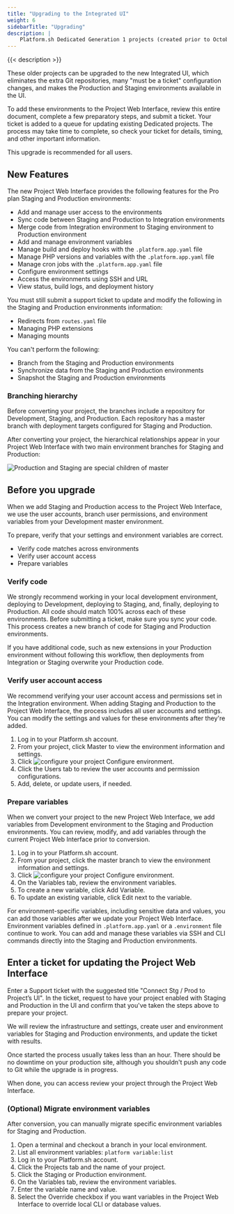```yaml
---
title: "Upgrading to the Integrated UI"
weight: 6
sidebarTitle: "Upgrading"
description: |
    Platform.sh Dedicated Generation 1 projects (created prior to October 2017) used a separate Git repository for Production and Staging.  That also necessitated running most configuration changes through a ticket and maintaining separate SSH credentials for each environment.
---
```


{{< description >}}

These older projects can be upgraded to the new Integrated UI,
which eliminates the extra Git repositories, many "must be a ticket" configuration changes,
and makes the Production and Staging environments available in the UI.

To add these environments to the Project Web Interface,
review this entire document, complete a few preparatory steps, and submit a ticket.
Your ticket is added to a queue for updating existing Dedicated projects.
The process may take time to complete, so check your ticket for details, timing, and other important information.

This upgrade is recommended for all users.

## New Features

The new Project Web Interface provides the following features for the Pro plan Staging and Production environments:

* Add and manage user access to the environments
* Sync code between Staging and Production to Integration environments
* Merge code from Integration environment to Staging environment to Production environment
* Add and manage environment variables
* Manage build and deploy hooks with the `.platform.app.yaml` file
* Manage PHP versions and variables with the `.platform.app.yaml` file
* Manage cron jobs with the `.platform.app.yaml` file
* Configure environment settings
* Access the environments using SSH and URL
* View status, build logs, and deployment history

You must still submit a support ticket to update and modify the following in the Staging and Production environments information:

* Redirects from `routes.yaml` file
* Managing PHP extensions
* Managing mounts

You can't perform the following:

* Branch from the Staging and Production environments
* Synchronize data from the Staging and Production environments
* Snapshot the Staging and Production environments

### Branching hierarchy

Before converting your project, the branches include a repository for Development, Staging, and Production.
Each repository has a master branch with deployment targets configured for Staging and Production.

After converting your project, the hierarchical relationships appear in your Project Web Interface
with two main environment branches for Staging and Production:

![Production and Staging are special children of master](/images/dedicated/wings-branches.png "0.3")

## Before you upgrade

When we add Staging and Production access to the Project Web Interface,
we use the user accounts, branch user permissions, and environment variables from your Development master environment.

To prepare, verify that your settings and environment variables are correct.

* Verify code matches across environments
* Verify user account access
* Prepare variables

### Verify code

We strongly recommend working in your local development environment,
deploying to Development, deploying to Staging, and, finally, deploying to Production.
All code should match 100% across each of these environments.
Before submitting a ticket, make sure you sync your code.
This process creates a new branch of code for Staging and Production environments.

If you have additional code, such as new extensions in your Production environment without following this workflow,
then deployments from Integration or Staging overwrite your Production code.

### Verify user account access

We recommend verifying your user account access and permissions set in the Integration environment.
When adding Staging and Production to the Project Web Interface, the process includes all user accounts and settings.
You can modify the settings and values for these environments after they're added.

1. Log in to your Platform.sh account.
2. From your project, click Master to view the environment information and settings.
3. Click ![configure your project](/images/dedicated/edit-project-gear.png "0.01-inline") Configure environment.
4. Click the Users tab to review the user accounts and permission configurations.
5. Add, delete, or update users, if needed.

### Prepare variables

When we convert your project to the new Project Web Interface,
we add variables from Development environment to the Staging and Production environments.
You can review, modify, and add variables through the current Project Web Interface prior to conversion.

1. Log in to your Platform.sh account.
2. From your project, click the master branch to view the environment information and settings.
3. Click ![configure your project](/images/dedicated/edit-project-gear.png "0.01-inline") Configure environment.
4. On the Variables tab, review the environment variables.
5. To create a new variable, click Add Variable.
6. To update an existing variable, click Edit next to the variable.

For environment-specific variables, including sensitive data and values,
you can add those variables after we update your Project Web Interface.
Environment variables defined in `.platform.app.yaml` or a `.environment` file continue to work.
You can add and manage these variables via SSH and CLI commands directly into the Staging and Production environments.

## Enter a ticket for updating the Project Web Interface

Enter a Support ticket with the suggested title "Connect Stg / Prod to Project’s UI".
In the ticket, request to have your project enabled with Staging and Production in the UI
and confirm that you've taken the steps above to prepare your project.

We will review the infrastructure and settings, create user and environment variables for Staging and Production environments,
and update the ticket with results.

Once started the process usually takes less than an hour.
There should be no downtime on your production site, although you shouldn't push any code to Git while the upgrade is in progress.

When done, you can access review your project through the Project Web Interface.

### (Optional) Migrate environment variables

After conversion, you can manually migrate specific environment variables for Staging and Production.

1. Open a terminal and checkout a branch in your local environment.
2. List all environment variables: `platform variable:list`
3. Log in to your Platform.sh account.
4. Click the Projects tab and the name of your project.
5. Click the Staging or Production environment.
6. On the Variables tab, review the environment variables.
7. Enter the variable name and value.
8. Select the Override checkbox if you want variables in the Project Web Interface to override local CLI or database values.
